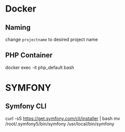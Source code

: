# Docker
## Naming
change ```projectname``` to desired project name
## PHP Container
docker exec -it php_default bash

# SYMFONY
## Symfony CLI
curl -sS https://get.symfony.com/cli/installer | bash
mv /root/.symfony5/bin/symfony /usr/local/bin/symfony

